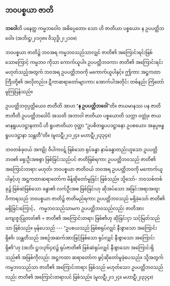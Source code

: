 ## ဘ၀ပစ္စယာ ဇာတိ

**ဘဝေါ**တိ ပနေတ္ထ ကမ္မဘဝေါ၀ အဓိပ္ပေတော၊ သော ဟိ ဇာတိယာ ပစ္စယော၊ န ဥပပတ္တိဘဝေါ။
<r>(အဘိ၊ဋ္ဌ၊၂၊၁၇၈။ ဝိသုဒ္ဓိ၊၂၊၂၁၀။)</r>

ဘ၀ပစ္စယာ ဇာတိ၌ ဘ၀အရ ကမ္မဘ၀သည်သာလျှင် ဇာတိ၏ အကြောင်းရင်းဖြစ်သောကြောင့် ကမ္မဘ၀
ကိုသာ ကောက်ယူပါ။ ဥပပတ္တိဘ၀ကား ဇာတိ၏ အကြောင်းရင်း မဟုတ်သည့်အတွက် ဘ၀အရ ဥပပတ္တိဘ၀ကို
မကောက်ယူပါနှင့်။ ဤကား အဋ္ဌကထာကြီးတို့၏ အလိုတည်း။ ဋီကာဆရာတော်များကား အောက်ပါအတိုင်း
တစ်နည်း ကြံတော်မူကြပြန်သည်။

ဥပပတ္တိဘဝုပ္ပတ္တိယေ၀ ဇာတီတိ အာဟ “**န ဥပပတ္တိဘဝေါ**”တိ။ ဇာယမာနဿ ပန ဇာတိ ဇာတီတိ
ဥပပတ္တိဘဝေါပိ အသတိ အဘာဝါ ဇာတိယာ ပစ္စယောတိ သက္ကာ ဝတ္တုံ။ ဇာယမာနရူပပဒဋ္ဌာနတာပိ ဟိ
ရူပဇာတိယာ ဝုတ္တာ “ဥပစိတရူပပဒဋ္ဌာနော ဥပစယော၊ အနုပ္ပဗန္ဓရူပပဒဋ္ဌာနာ သန္တတီ”တိ။
<r>(မူလဋီ၊၂၊၁၂၄။ မဟာဋီ၊၂၊၃၃၄။)</r>

ဘ၀တစ်ခုဝယ် အကျိုး ဝိပါကဝဋ် ဖြစ်သော ရုပ်ခန္ဓာ နာမ်ခန္ဓာတည်းဟူသော ဥပပတ္တိဘ၀၏ ရှေးဦးအစစွာ
ဖြစ်ခြင်းသည်ပင် ဇာတိဖြစ်ရကား ဥပပတ္တိဘ၀သည် ဇာတိ၏ အကြောင်းတရား မဟုတ်၊ ဘ၀ပစ္စယာ ဇာတိဝယ်
ဘ၀အရ ဥပပတ္တိဘ၀ကို မကောက်ယူပါနှင့်ဟု အဋ္ဌကထာဆရာတော်က မိန့်ဆိုတော်မူခြင်း ဖြစ်သည်။ သို့သော်-
ဘ၀သစ်တစ်ခု၌ ဖြစ်ဆဲဖြစ်သော ခန္ဓာ၏ လက်ဦးအစ ဖြစ်ခြင်းဟု ဆိုအပ်သော အခြင်းအရာအထူး
ဝိကာရသည် ဘ၀ပစ္စယာ ဇာတိ၌ ဇာတိမည်ရကား ဥပပတ္တိဘ၀သည် မရှိခဲ့သော် ဇာတိ၏ မရှိခြင်းကြောင့်，
ကမ္မဘ၀သည်သာမက ဥပပတ္တိဘ၀သည်လည်း ဇာတိအား ကျေးဇူးပြုတတ်၏ = ဇာတိ၏ အကြောင်းတရား
ဖြစ်၏ဟု ဆိုခြင်းငှာ သင့်မြတ်သည်သာ ဖြစ်သည်။ မှန်ပေသည် --- “ဥပစယသည် ဖြစ်စရုပ်လျှင် နီးစွာသော
အကြောင်းရှိ၏၊ သန္တတိသည် အစဉ်အဆက်အားဖြင့်ဖြစ်သော ရုပ်လျှင် နီးစွာသော အကြောင်းရှိ၏”ဟု (အဘိ၊
ဋ္ဌ၊၁၊၃၆၄။)၌ ရုပ်ဇာတိ၏ ဖြစ်ဆဲရုပ်လျှင် နီးစွာသော အကြောင်းရှိသည်၏ အဖြစ်ကိုလည်း အဋ္ဌကထာ
ဆရာတော်က ဖွင့်ဆိုတော်မူခဲ့ပေသည်။ သို့အတွက် ကမ္မဘ၀သည်သာ ဇာတိ၏ အကြောင်းတရား ဖြစ်သည်
မဟုတ်သေး၊ ဥပပတ္တိဘ၀သည်လည်း ဇာတိ၏ အကြောင်းတရားပင် ဖြစ်သည်။
<r>(မူလဋီ၊၂၊၁၂၄။ မဟာဋီ၊၂၊၃၃၄။)</r>